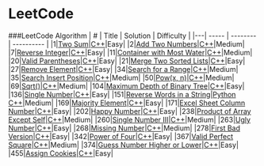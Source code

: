 LeetCode
========

###LeetCode Algorithm
| # | Title | Solution | Difficulty |
|---| ----- | -------- | ---------- |
|1|[Two Sum](https://leetcode.com/problems/two-sum/)|[C++](./algorithms/twoSum/two_sum.cc)|Easy|
|2|[Add Two Numbers](https://leetcode.com/problems/add-two-numbers/)|[C++](./algorithms/addTwoNumbers/add_two_numbers.cc)|Medium|
|7|[Reverse Integer](https://leetcode.com/problems/reverse-integer/)|[C++](./algorithms/reverseInteger/reverse_integer.cc)|Easy|
|11|[Container with Most Water](https://leetcode.com/problems/container-with-most-water/)|[C++](./algorithms/containerWithMostWater/container_with_most_water.cc)|Medium|
|20|[Valid Parentheses](https://leetcode.com/problems/valid-parentheses/)|[C++](./algorithms/validParentheses/valid_parentheses.cc)|Easy|
|21|[Merge Two Sorted Lists](https://leetcode.com/problems/merge-two-sorted-lists/)|[C++](./algorithms/mergeTwoSortedLists/merge_two_sorted_lists.cc)|Easy|
|27|[Remove Element](https://leetcode.com/problems/remove-element/)|[C++](./algorithms/removeElement/remove_element.cc)|Easy|
|34|[Search for a Range](https://leetcode.com/problems/search-for-a-range/)|[C++](./algorithms/searchForARange/search_for_a_range.cc)|Medium|
|35|[Search Insert Position](https://leetcode.com/problems/search-insert-position/)|[C++](./algorithms/searchInsertPosition/search_insert_position.cc)|Medium|
|50|[Pow(x, n)](https://leetcode.com/problems/powx-n/)|[C++](./algorithms/powxN/powx_n.cc)|Medium|
|69|[Sqrt()](https://leetcode.com/problems/sqrtx/)|[C++](./algorithms/sqrtX/sqrt_x.cc)|Medium|
|104|[Maximum Depth of Binary Tree](https://leetcode.com/problems/maximum-depth-of-binary-tree/)|[C++](./algorithms/maximumDepthOfBinaryTree/maximum_depth_of_binary_tree.cc)|Easy|
|136|[Single Number](https://leetcode.com/problems/single-number/)|[C++](./algorithms/singleNumber/single_number.cc)|Easy|
|151|[Reverse Words in a String](https://leetcode.com/problems/reverse-words-in-a-string/)|[Python](./algorithms/reverseWordsinaString/reverse_words_in_a_string.py) [C++](./algorithms/reverseWordsinaString/reverse_words_in_a_string.cc)|Medium|
|169|[Majority Element](https://leetcode.com/problems/majority-element/)|[C++](./algorithms/majorityElement/majority_element.cc)|Easy|
|171|[Excel Sheet Column Number](https://oj.leetcode.com/problems/excel-sheet-column-number/)|[C++](./algorithms/excelSheetColumnNumber/excel_sheet_column_number.cc)|Easy|
|202|[Happy Number](https://leetcode.com/problems/happy-number/)|[C++](./algorithms/happyNumber/happy_number.cc)|Easy|
|238|[Product of Array Except Self](https://leetcode.com/problems/product-of-array-except-self/)|[C++](./algorithms/productofArrayExceptSelf/product_of_array_except_self.cc)|Medium|
|260|[Single Number III](https://leetcode.com/problems/single-number-iii/)|[C++](./algorithms/singleNumberIII/single_number_iii.cc)|Medium|
|263|[Ugly Number](https://leetcode.com/problems/ugly-number/)|[C++](./algorithms/uglyNumber/ugly_number.cc)|Easy|
|268|[Missing Number](https://leetcode.com/problems/missing-number/)|[C++](./algorithms/missingNumber/missing_number.cc)|Medium|
|278|[First Bad Version](https://leetcode.com/problems/first-bad-version/)|[C++](./algorithms/firstBadVersion/first_bad_version.cc)|Easy|
|342|[Power of Four](https://leetcode.com/problems/power-of-four/)|[C++](./algorithms/powerOfFour/power_of_four.cc)|Easy|
|367|[Valid Perfect Square](https://leetcode.com/problems/valid-perfect-square/)|[C++](./algorithms/validPerfectSquare/valid_perfect_square.cc)|Medium|
|374|[Guess Number Higher or Lower](https://leetcode.com/problems/guess-number-higher-or-lower/)|[C++](./algorithms/guessNumberHigherorLower/guess_number_higher_or_lower.cc)|Easy|
|455|[Assign Cookies](https://leetcode.com/problems/assign-cookies/)|[C++](./algorithms/assignCookies/assign_cookies.cc)|Easy|
